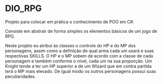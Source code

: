 # DIO_RPG

Projeto para colocar em prática o conhecimento de POO em C#.

Consiste em abstrair de forma simples os elementos básicos de um jogo de RPG.

Neste projeto eu atribui às classes o controle do HP e do MP dos personagens, assim como a definição de qual arma cada um usará e suas respectivas SKILLS. O HP e o MP sobem de acordo com a classe de cada personagem e também conforme o nível, cada um na sua proporção. Um Knight tende a ter um HP superior a de um Wizard que em contra partida terá o MP mais elevado. De igual modo os outros personagens possui suas peculiaridades. 

